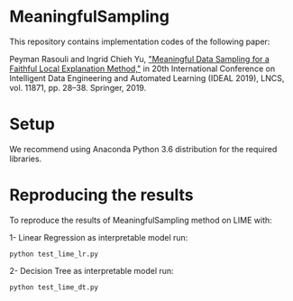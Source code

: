 # MeaningfulSampling

This repository contains implementation codes of the following paper:

Peyman Rasouli and Ingrid Chieh Yu, ["Meaningful Data Sampling for a Faithful Local Explanation Method,"](https://link.springer.com/chapter/10.1007/978-3-030-33607-3_4) in 20th International Conference on Intelligent Data Engineering and Automated Learning (IDEAL 2019), LNCS, vol. 11871, pp. 28–38. Springer, 2019.


# Setup
We recommend using Anaconda Python 3.6 distribution for the required libraries. 

# Reproducing the results
To reproduce the results of MeaningfulSampling method on LIME with:

1- Linear Regression as interpretable model run:
```
python test_lime_lr.py
```
2- Decision Tree as interpretable model run:
```
python test_lime_dt.py
```
